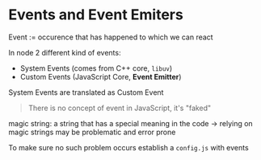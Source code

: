 # Events and Event Emiters

Event := occurence that has happened to which we can react

In node 2 different kind of events:

- System Events (comes from C++ core, `libuv`)
- Custom Events (JavaScript Core, **Event Emitter**)

System Events are translated as Custom Event

> There is no concept of event in JavaScript, it's "faked"

magic string: a string that has a special meaning in the code
-> relying on magic strings may be problematic and error prone

To make sure no such problem occurs establish a `config.js` with events 
